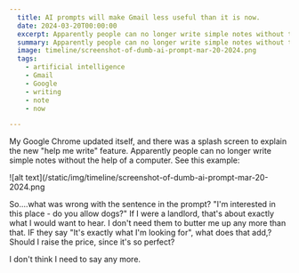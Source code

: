```yaml
---
  title: AI prompts will make Gmail less useful than it is now.
  date: 2024-03-20T00:00:00
  excerpt: Apparently people can no longer write simple notes without the help of a computer.
  summary: Apparently people can no longer write simple notes without the help of a computer.
  image: timeline/screenshot-of-dumb-ai-prompt-mar-20-2024.png
  tags:
    - artificial intelligence
    - Gmail
    - Google
    - writing
    - note
    - now

---
```


My Google Chrome updated itself, and there was a splash screen to explain the new "help me write" feature. Apparently people can no longer write simple notes without the help of a computer. See this example:

![alt text](/static/img/timeline/screenshot-of-dumb-ai-prompt-mar-20-2024.png

So....what was wrong with the sentence in the prompt? "I'm interested in this place - do you allow dogs?" If I were a landlord, that's about exactly what I would want to hear. I don't need them to butter me up any more than that. IF they say "It's exactly what I'm looking for", what does that add,? Should I raise the price, since it's so perfect?

I don't think I need to say any more.